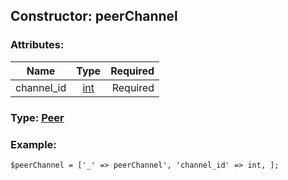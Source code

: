 ## Constructor: peerChannel  

### Attributes:

| Name     |    Type       | Required |
|----------|:-------------:|---------:|
|channel\_id|[int](../types/int.md) | Required|



### Type: [Peer](../types/Peer.md)


### Example:

```
$peerChannel = ['_' => peerChannel', 'channel_id' => int, ];
```